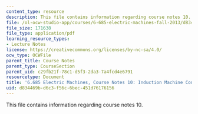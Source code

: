 ```yaml
---
content_type: resource
description: This file contains information regarding course notes 10.
file: /ol-ocw-studio-app/courses/6-685-electric-machines-fall-2013/d834469bd6c3f56c6bec451d76176156_MIT6_685F13_chapter10.pdf
file_size: 171638
file_type: application/pdf
learning_resource_types:
- Lecture Notes
license: https://creativecommons.org/licenses/by-nc-sa/4.0/
ocw_type: OCWFile
parent_title: Course Notes
parent_type: CourseSection
parent_uid: c29fb21f-78c1-d5f3-2da3-7a4fcd4e6791
resourcetype: Document
title: '6.685 Electric Machines, Course Notes 10: Induction Machine Control and Simulation'
uid: d834469b-d6c3-f56c-6bec-451d76176156
---
```

This file contains information regarding course notes 10.